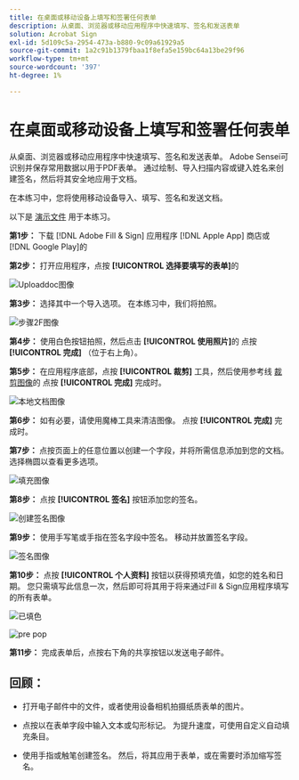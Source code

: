 ```yaml
---
title: 在桌面或移动设备上填写和签署任何表单
description: 从桌面、浏览器或移动应用程序中快速填写、签名和发送表单
solution: Acrobat Sign
exl-id: 5d109c5a-2954-473a-b880-9c09a61929a5
source-git-commit: 1a2c91b1379fbaa1f8efa5e159bc64a13be29f96
workflow-type: tm+mt
source-wordcount: '397'
ht-degree: 1%

---
```


# 在桌面或移动设备上填写和签署任何表单

从桌面、浏览器或移动应用程序中快速填写、签名和发送表单。 Adobe Sensei可识别并保存常用数据以用于PDF表单。 通过绘制、导入扫描内容或键入姓名来创建签名，然后将其安全地应用于文档。

在本练习中，您将使用移动设备导入、填写、签名和发送文档。

以下是 [演示文件](assets/03_FillSignScan.zip) 用于本练习。

**第1步：** 下载 [!DNL Adobe Fill & Sign] 应用程序 [!DNL Apple App] 商店或 [!DNL Google Play]的

**第2步：** 打开应用程序，点按 **[!UICONTROL 选择要填写的表单]**&#x200B;的

![Uploaddoc图像](assets/mobilescan.jpg)

**第3步：** 选择其中一个导入选项。 在本练习中，我们将拍照。

![步骤2F图像](assets/Step2F.jpg)

**第4步：** 使用白色按钮拍照，然后点击 **[!UICONTROL 使用照片]**&#x200B;的 点按 **[!UICONTROL 完成]** （位于右上角）。

**第5步：** 在应用程序底部，点按 **[!UICONTROL 裁剪]** 工具，然后使用参考线 [裁剪图像](Https://www.adobe.com/acrobat/online/crop-pdf.html)的 点按 **[!UICONTROL 完成]** 完成时。

![本地文档图像](assets/localdoc.jpg)

**第6步：** 如有必要，请使用魔棒工具来清洁图像。 点按 **[!UICONTROL 完成]** 完成时。

**第7步：** 点按页面上的任意位置以创建一个字段，并将所需信息添加到您的文档。 选择椭圆以查看更多选项。

![填充图像](assets/fill.jpg)


**第8步：** 点按 **[!UICONTROL 签名]** 按钮添加您的签名。

![创建签名图像](assets/createsign.jpg)

**第9步：** 使用手写笔或手指在签名字段中签名。 移动并放置签名字段。

![签名图像](assets/sign.jpg)

**第10步：** 点按 **[!UICONTROL 个人资料]** 按钮以获得预填充值，如您的姓名和日期。 您只需填写此信息一次，然后即可将其用于将来通过Fill &amp; Sign应用程序填写的所有表单。

![已填色](assets/filled.jpg)

![pre pop](assets/prepop.jpg)

**第11步：** 完成表单后，点按右下角的共享按钮以发送电子邮件。

## 回顾：

* 打开电子邮件中的文件，或者使用设备相机拍摄纸质表单的图片。

* 点按以在表单字段中输入文本或勾形标记。 为提升速度，可使用自定义自动填充条目。

* 使用手指或触笔创建签名。 然后，将其应用于表单，或在需要时添加缩写签名。
